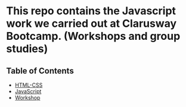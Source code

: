 
# This repo contains the Javascript work we carried out at Clarusway Bootcamp. (Workshops and group studies)

## Table of Contents

- [HTML-CSS](https://github.com/sedadiriker/Clarusway-BootCamp-/tree/main/HTML-CSS)
- [JavaScript](https://github.com/sedadiriker/Clarusway-BootCamp-/tree/main/JAVASCR%C4%B0PT)
- [Workshop](https://github.com/sedadiriker/Clarusway-BootCamp-/tree/main/WORKSHOP)